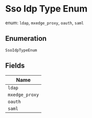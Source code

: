 
# Sso Idp Type Enum

enum: `ldap`, `mxedge_proxy`, `oauth`, `saml`

## Enumeration

`SsoIdpTypeEnum`

## Fields

| Name |
|  --- |
| `ldap` |
| `mxedge_proxy` |
| `oauth` |
| `saml` |

